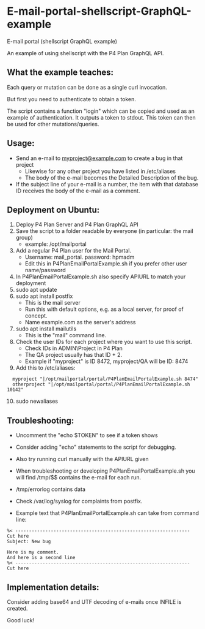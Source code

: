 # E-mail-portal-shellscript-GraphQL-example
E-mail portal (shellscript GraphQL example)

An example of using shellscript with the P4 Plan GraphQL API.

## What the example teaches:

Each query or mutation can be done as a single curl invocation.

But first you need to authenticate to obtain a token.

The script contains a function "login" which can be copied and used as an example of authentication. It outputs a token to stdout. This token can then be used for other mutations/queries.

## Usage:
* Send an e-mail to myproject@example.com to create a bug in that project
  - Likewise for any other project you have listed in /etc/aliases
  - The body of the e-mail becomes the Detailed Description of the bug.
* If the subject line of your e-mail is a number, the item with that
  database ID receives the body of the e-mail as a comment.

## Deployment on Ubuntu:

1. Deploy P4 Plan Server and P4 Plan GraphQL API
2. Save the script to a folder readable by everyone (in particular: the mail group)
   - example: /opt/mailportal
3. Add a regular P4 Plan user for the Mail Portal.
   - Username: mail_portal. password: hpmadm
   - Edit this in P4PlanEmailPortalExample.sh if you prefer other user name/password
4. In P4PlanEmailPortalExample.sh also specify APIURL to match your deployment
5. sudo apt update
6. sudo apt install postfix
   - This is the mail server
   - Run this with default options, e.g. as a local server, for proof of concept.
   - Name example.com as the server's address
7. sudo apt install mailutils
   - This is the "mail" command line.
8. Check the user IDs for each project where you want to use this script.
    - Check IDs in ADMIN\Project in P4 Plan
    - The QA project usually has that ID + 2.
    - Example if "myproject" is ID 8472, myproject/QA will be ID: 8474
9. Add this to /etc/aliases:
```
  myproject "|/opt/mailportal/portal/P4PlanEmailPortalExample.sh 8474"
  otherproject "|/opt/mailportal/portal/P4PlanEmailPortalExample.sh 10142"
```
10. sudo newaliases

## Troubleshooting:

* Uncomment the "echo $TOKEN" to see if a token shows
* Consider adding "echo" statements to the script for debugging.
* Also try running curl manually with the APIURL given

* When troubleshooting or developing P4PlanEmailPortalExample.sh you will find /tmp/$$
  contains the e-mail for each run.
* /tmp/errorlog contains data

* Check /var/log/syslog for complaints from postfix.

* Example text that P4PlanEmailPortalExample.sh can take from command line:

```
%< ---------------------------------------------------------------- Cut here
Subject: New bug

Here is my comment.
And here is a second line
%< ---------------------------------------------------------------- Cut here
```
## Implementation details:

Consider adding base64 and UTF decoding of e-mails once INFILE is created.

Good luck!
